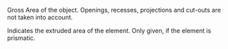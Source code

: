 Gross Area of the object. Openings, recesses, projections and cut-outs are not taken into account.

Indicates the extruded area of the element. Only given, if the element is prismatic.
